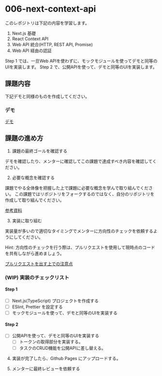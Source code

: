 
# 006-next-context-api

このレポジトリは下記の内容を学習します。

1. Next.js 基礎
2. React Context API
3. Web API 統合(HTTP, REST API, Promise)
4. Web API 経由の認証

Step 1 では、一旦Web APIを使わずに、モックモジュールを使ってデモと同等のUIを実装します。
Step 2 で、公開APIを使って、デモと同等のUIを実装します。

## 課題内容

下記デモと同様のものを作成してください。

### デモ

[デモ]()

## 課題の進め方

1. 課題の最終ゴールを確認する

デモを確認したり、メンターに確認してこの課題で達成すべき内容を確認してください。

2. 必要な概念を確認する

課題でやる全体像を把握した上で課題に必要な概念を学んで取り組んでください。
この課題ではリポジトリをフォークするのではなく、自分のリポジトリを作成して取り組んでください。

[参考資料](./docs/documents.md)

3. 実装に取り組む

実装量が多いので適切なタイミングでメンターに方向性のチェックを依頼するようにしてください。

Hint: 方向性のチェックを行う際は、プルリクエストを使用して現時点のコードを共有しながら進めましょう。

[プルリクエストを出す上での注意点]()

### (WIP) 実装のチェックリスト

#### Step 1

- [ ] Next.js(TypeScript) プロジェクトを作成する
- [ ] ESlint, Prettier を設定する
- [ ] モックモジュールを使って、デモと同等のUIを実装する

#### Step 2

- [ ] 公開APIを使って、デモと同等のUIを実装する
  - [ ] トークンの取得部分を実装する。 
  - [ ] タスクのCRUD機能を公開APIに差し替える。

4. 実装が完了したら、Github Pages にアップロードする。

5. メンターに最終レビューを依頼する

